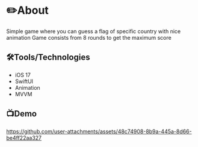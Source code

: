 # ✏️About
Simple game where you can guess a flag of specific country with nice animation
Game consists from 8 rounds to get the maximum score

## 🛠Tools/Technologies
- iOS 17
- SwiftUI
- Animation
- MVVM

## 📺Demo
https://github.com/user-attachments/assets/48c74908-8b9a-445a-8d66-be4ff22aa327

